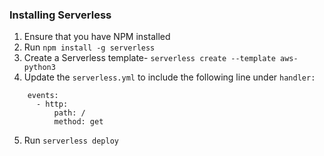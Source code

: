 ### Installing Serverless
1. Ensure that you have NPM installed
2. Run `npm install -g serverless`
3. Create a Serverless template- `serverless create --template aws-python3`
4. Update the `serverless.yml` to include the following line under `handler:`
   
```
    events:
      - http:
          path: /
          method: get
``` 
5. Run `serverless deploy`